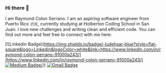 ### Hi there 👋

I am Raymond Colon Serrano. I am an aspiring software engineer from Puerto Rico 🇵🇷, currently studying at Holberton Coding School in San Juan. I love new challenges and writing clean and efficient code.  You can find out more and feel free to connect with me here:

[![Linkedin Badge](https://img.shields.io/badge/-ludehsar-blue?style=flat-square&logo=Linkedin&logoColor=white&link=https://www.linkedin.com/in/raymond-colon-serrano-91000a243/](https://www.linkedin.com/in/raymond-colon-serrano-91000a243/)
[![Medium Badge](https://img.shields.io/badge/rashedul-alam-12100E?style=flat-square&logo=medium&logoColor=white&link=https://medium.com/@ray.j.colon)/](https://medium.com/@ray.j.colon)/)
[![Gmail Badge](https://img.shields.io/badge/-mdraanik12@gmail.com-c14438?style=flat-square&logo=Gmail&logoColor=white&link=mailto:ray.j.colon@gmail.com)](mailto:ray.j.colon@gmail.com)

<!--
**raycast5/raycast5** is a ✨ _special_ ✨ repository because its `README.md` (this file) appears on your GitHub profile.

Here are some ideas to get you started:

- 🔭 I’m currently working on Infinite Accel a retro 2D game!
- 🌱 I’m currently learning Using Unity and C# development
- 📫 How to reach me: You can reach me via LinkedIn or Gmail
- ⚡ Fun fact: I am an amateur photogarapher and love nature
-->
